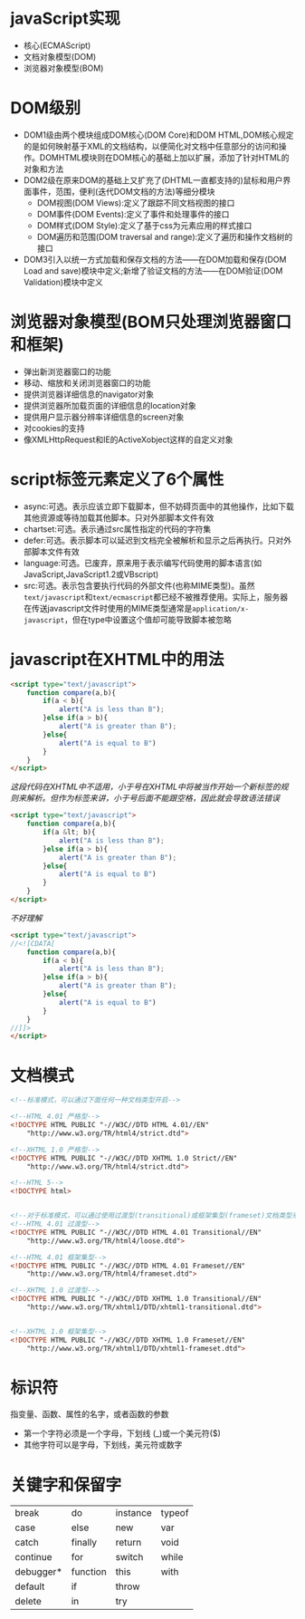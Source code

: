 # javaScript实现
+ 核心(ECMAScript)
+ 文档对象模型(DOM)
+ 浏览器对象模型(BOM)

# DOM级别
+ DOM1级由两个模块组成DOM核心(DOM Core)和DOM HTML,DOM核心规定的是如何映射基于XML的文档结构，以便简化对文档中任意部分的访问和操作。DOMHTML模块则在DOM核心的基础上加以扩展，添加了针对HTML的对象和方法
+ DOM2级在原来DOM的基础上又扩充了(DHTML一直都支持的)鼠标和用户界面事件，范围，便利(迭代DOM文档的方法)等细分模块
    + DOM视图(DOM Views):定义了跟踪不同文档视图的接口
    + DOM事件(DOM Events):定义了事件和处理事件的接口
    + DOM样式(DOM Style):定义了基于css为元素应用的样式接口
    + DOM遍历和范围(DOM traversal and range):定义了遍历和操作文档树的接口
+ DOM3引入以统一方式加载和保存文档的方法——在DOM加载和保存(DOM Load and save)模块中定义;新增了验证文档的方法——在DOM验证(DOM Validation)模块中定义

# 浏览器对象模型(BOM只处理浏览器窗口和框架)
+ 弹出新浏览器窗口的功能
+ 移动、缩放和关闭浏览器窗口的功能
+ 提供浏览器详细信息的navigator对象
+ 提供浏览器所加载页面的详细信息的location对象
+ 提供用户显示器分辨率详细信息的screen对象
+ 对cookies的支持
+ 像XMLHttpRequest和IE的ActiveXobject这样的自定义对象

# script标签元素定义了6个属性
+ async:可选。表示应该立即下载脚本，但不妨碍页面中的其他操作，比如下载其他资源或等待加载其他脚本。只对外部脚本文件有效
+ chartset:可选。表示通过src属性指定的代码的字符集
+ defer:可选。表示脚本可以延迟到文档完全被解析和显示之后再执行。只对外部脚本文件有效
+ language:可选。已废弃，原来用于表示编写代码使用的脚本语言(如JavaScript,JavaScript1.2或VBscript)
+ src:可选。表示包含要执行代码的外部文件(也称MIME类型)。虽然`text/javascript`和`text/ecmascript`都已经不被推荐使用。实际上，服务器在传送javascript文件时使用的MIME类型通常是`application/x-javascript`，但在type中设置这个值却可能导致脚本被忽略

# javascript在XHTML中的用法
```html
<script type="text/javascript">
    function compare(a,b){
        if(a < b){
            alert("A is less than B");
        }else if(a > b){
            alert("A is greater than B");
        }else{
            alert("A is equal to B")
        }
    }
</script>
```
*这段代码在XHTML中不适用，小于号在XHTML中将被当作开始一个新标签的规则来解析。但作为标签来讲，小于号后面不能跟空格，因此就会导致语法错误*
```html
<script type="text/javascript">
    function compare(a,b){
        if(a &lt; b){
            alert("A is less than B");
        }else if(a > b){
            alert("A is greater than B");
        }else{
            alert("A is equal to B")
        }
    }
</script>
```
*不好理解*

```html
<script type="text/javascript">
//<![CDATA[
    function compare(a,b){
        if(a < b){
            alert("A is less than B");
        }else if(a > b){
            alert("A is greater than B");
        }else{
            alert("A is equal to B")
        }
    }
//]]>
</script>
```

# 文档模式
```html
<!--标准模式，可以通过下面任何一种文档类型开启-->

<!--HTML 4.01 严格型-->
<!DOCTYPE HTML PUBLIC "-//W3C//DTD HTML 4.01//EN"
    "http://www.w3.org/TR/html4/strict.dtd">

<!--XHTML 1.0 严格型-->
<!DOCTYPE HTML PUBLIC "-//W3C//DTD XHTML 1.0 Strict//EN"
    "http://www.w3.org/TR/html4/strict.dtd">

<!--HTML 5-->
<!DOCTYPE html>


<!--对于标准模式，可以通过使用过渡型(transitional)或框架集型(frameset)文档类型来触发-->
<!--HTML 4.01 过渡型-->
<!DOCTYPE HTML PUBLIC "-//W3C//DTD HTML 4.01 Transitional//EN"
    "http://www.w3.org/TR/html4/loose.dtd">

<!--HTML 4.01 框架集型-->
<!DOCTYPE HTML PUBLIC "-//W3C//DTD HTML 4.01 Frameset//EN"
    "http://www.w3.org/TR/html4/frameset.dtd">

<!--XHTML 1.0 过渡型-->
<!DOCTYPE HTML PUBLIC "-//W3C//DTD XHTML 1.0 Transitional//EN"
    "http://www.w3.org/TR/xhtml1/DTD/xhtml1-transitional.dtd">


<!--XHTML 1.0 框架集型-->
<!DOCTYPE HTML PUBLIC "-//W3C//DTD XHTML 1.0 Frameset//EN"
    "http://www.w3.org/TR/xhtml1/DTD/xhtml1-frameset.dtd">
```

# 标识符
指变量、函数、属性的名字，或者函数的参数
+ 第一个字符必须是一个字母，下划线 (_)或一个美元符($)
+ 其他字符可以是字母，下划线，美元符或数字

# 关键字和保留字
<table>
    <tr>
        <td>break</td>
        <td>do</td>
        <td>instance</td>
        <td>typeof</td>
    </tr>
    <tr>
        <td>case</td>
        <td>else</td>
        <td>new</td>
        <td>var</td>
    </tr>
    <tr>
        <td>catch</td>
        <td>finally</td>
        <td>return</td>
        <td>void</td>
    </tr>
    <tr>
        <td>continue</td>
        <td>for</td>
        <td>switch</td>
        <td>while</td>
    </tr>
    <tr>
        <td>debugger*</td>
        <td>function</td>
        <td>this</td>
        <td>with</td>
    </tr>
    <tr>
        <td>default</td>
        <td>if</td>
        <td colspan="2">throw</td>
    </tr>
    <tr>
        <td>delete</td>
        <td>in</td>
        <td colspan="2">try</td>
    </tr>
</table>
